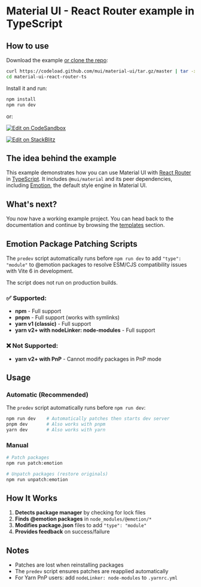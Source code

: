 # Material UI - React Router example in TypeScript

## How to use

Download the example [or clone the repo](https://github.com/mui/material-ui):

<!-- #target-branch-reference -->

```bash
curl https://codeload.github.com/mui/material-ui/tar.gz/master | tar -xz --strip=2 material-ui-master/examples/material-ui-react-router-ts
cd material-ui-react-router-ts
```

Install it and run:

```bash
npm install
npm run dev
```

or:

<!-- #target-branch-reference -->

[![Edit on CodeSandbox](https://codesandbox.io/static/img/play-codesandbox.svg)](https://codesandbox.io/p/sandbox/github/mui/material-ui/tree/master/examples/material-ui-react-router-ts)

[![Edit on StackBlitz](https://developer.stackblitz.com/img/open_in_stackblitz.svg)](https://stackblitz.com/github/mui/material-ui/tree/master/examples/material-ui-react-router-ts)

## The idea behind the example

<!-- #host-reference -->

This example demonstrates how you can use Material UI with [React Router](https://reactrouter.com/) in [TypeScript](https://github.com/Microsoft/TypeScript).
It includes `@mui/material` and its peer dependencies, including [Emotion](https://emotion.sh/docs/introduction), the default style engine in Material UI.

## What's next?

<!-- #host-reference -->

You now have a working example project.
You can head back to the documentation and continue by browsing the [templates](https://mui.com/material-ui/getting-started/templates/) section.

## Emotion Package Patching Scripts

The `predev` script automatically runs before `npm run dev` to add `"type": "module"`
to @emotion packages to resolve ESM/CJS compatibility issues with Vite 6 in development.

The script does not run on production builds.

### ✅ Supported:

- **npm** - Full support
- **pnpm** - Full support (works with symlinks)
- **yarn v1 (classic)** - Full support
- **yarn v2+ with nodeLinker: node-modules** - Full support

### ❌ Not Supported:

- **yarn v2+ with PnP** - Cannot modify packages in PnP mode

## Usage

### Automatic (Recommended)

The `predev` script automatically runs before `npm run dev`:

```bash
npm run dev    # Automatically patches then starts dev server
pnpm dev       # Also works with pnpm
yarn dev       # Also works with yarn
```

### Manual

```bash
# Patch packages
npm run patch:emotion

# Unpatch packages (restore originals)
npm run unpatch:emotion
```

## How It Works

1. **Detects package manager** by checking for lock files
2. **Finds @emotion packages** in `node_modules/@emotion/*`
3. **Modifies package.json** files to add `"type": "module"`
4. **Provides feedback** on success/failure

## Notes

- Patches are lost when reinstalling packages
- The `predev` script ensures patches are reapplied automatically
- For Yarn PnP users: add `nodeLinker: node-modules` to `.yarnrc.yml`

